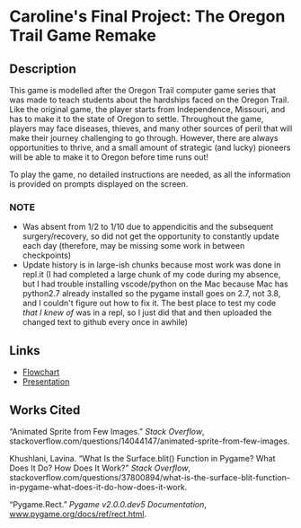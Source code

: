 # Caroline's Final Project: The Oregon Trail Game Remake

## Description
This game is modelled after the Oregon Trail computer game series that was made to teach students about the hardships faced on the Oregon Trail. Like the original game, the player starts from Independence, Missouri, and has to make it to the state of Oregon to settle. Throughout the game, players may face diseases, thieves, and many other sources of peril that will make their journey challenging to go through. However, there are always opportunities to thrive, and a small amount of strategic (and lucky) pioneers will be able to make it to Oregon before time runs out!

To play the game, no detailed instructions are needed, as all the information is provided on prompts displayed on the screen.

### NOTE
* Was absent from 1/2 to 1/10 due to appendicitis and the subsequent surgery/recovery, so did not get the opportunity to constantly update each day (therefore, may be missing some work in between checkpoints)
* Update history is in large-ish chunks because most work was done in repl.it (I had completed a large chunk of my code during my absence, but I had trouble installing vscode/python on the Mac because Mac has python2.7 already installed so the pygame install goes on 2.7, not 3.8, and I couldn't figure out how to fix it. The best place to test my code *that I knew of* was in a repl, so I just did that and then uploaded the changed text to github every once in awhile)

## Links
* [Flowchart](https://drive.google.com/file/d/1r2mR1igXtyGjWNyYbDUMEbahoiTSFaht/view?usp=sharing)
* [Presentation](https://docs.google.com/presentation/d/15c00wfT_Vy9LAfiicBnaiokbrRpcLzGVXo6mnPK4l5w/edit?usp=sharing)

## Works Cited
“Animated Sprite from Few Images.” *Stack Overflow*, stackoverflow.com/questions/14044147/animated-sprite-from-few-images.

Khushlani, Lavina. “What Is the Surface.blit() Function in Pygame? What Does It Do? How Does It Work?” *Stack Overflow*, stackoverflow.com/questions/37800894/what-is-the-surface-blit-function-in-pygame-what-does-it-do-how-does-it-work.  

“Pygame.Rect.” *Pygame v2.0.0.dev5 Documentation*, www.pygame.org/docs/ref/rect.html.

